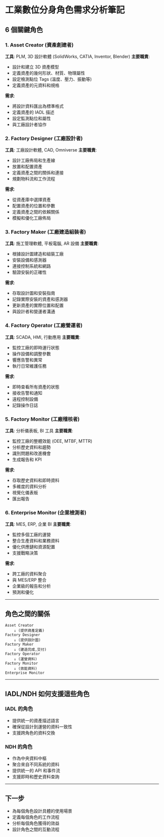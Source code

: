 # 工業數位分身角色需求分析筆記

## 6 個關鍵角色

### 1. Asset Creator (資產創建者)
**工具**: PLM, 3D 設計軟體 (SolidWorks, CATIA, Inventor, Blender)
**主要職責**:
- 設計和建立 3D 資產模型
- 定義資產的幾何形狀、材質、物理屬性
- 設定檢測點位 Tags (溫度、壓力、振動等)
- 定義資產的元資料和規格

**需求**:
- 將設計資料匯出為標準格式
- 定義資產的 IADL 描述
- 設定監測點位和屬性
- 與工廠設計者協作

### 2. Factory Designer (工廠設計者)
**工具**: 工廠設計軟體, CAD, Omniverse
**主要職責**:
- 設計工廠佈局和生產線
- 放置和配置資產
- 定義資產之間的關係和連接
- 規劃物料流和工作流程

**需求**:
- 從資產庫中選擇資產
- 配置資產的位置和參數
- 定義資產之間的依賴關係
- 模擬和優化工廠佈局

### 3. Factory Maker (工廠建造組裝者)
**工具**: 施工管理軟體, 平板電腦, AR 設備
**主要職責**:
- 根據設計圖建造和組裝工廠
- 安裝設備和感測器
- 連接控制系統和網路
- 驗證安裝的正確性

**需求**:
- 存取設計圖和安裝指南
- 記錄實際安裝的資產和感測器
- 更新資產的實際位置和配置
- 與設計者和營運者溝通

### 4. Factory Operator (工廠營運者)
**工具**: SCADA, HMI, 行動應用
**主要職責**:
- 監控工廠的即時運行狀態
- 操作設備和調整參數
- 響應告警和異常
- 執行日常維護任務

**需求**:
- 即時查看所有資產的狀態
- 接收告警和通知
- 遠程控制設備
- 記錄操作日誌

### 5. Factory Monitor (工廠稽核者)
**工具**: 分析儀表板, BI 工具
**主要職責**:
- 監控工廠的整體效能 (OEE, MTBF, MTTR)
- 分析歷史資料和趨勢
- 識別問題和改進機會
- 生成報告和 KPI

**需求**:
- 存取歷史資料和即時資料
- 多維度的資料分析
- 視覺化儀表板
- 匯出報告

### 6. Enterprise Monitor (企業檢測者)
**工具**: MES, ERP, 企業 BI
**主要職責**:
- 監控多個工廠的運營
- 整合生產資料和業務資料
- 優化供應鏈和資源配置
- 支援戰略決策

**需求**:
- 跨工廠的資料聚合
- 與 MES/ERP 整合
- 企業級的報告和分析
- 預測和優化

---

## 角色之間的關係

```
Asset Creator
    ↓ (提供資產定義)
Factory Designer
    ↓ (提供設計圖)
Factory Maker
    ↓ (建造完成,交付)
Factory Operator
    ↓ (運營資料)
Factory Monitor
    ↓ (效能資料)
Enterprise Monitor
```

---

## IADL/NDH 如何支援這些角色

### IADL 的角色
- 提供統一的資產描述語言
- 確保從設計到運營的資料一致性
- 支援跨角色的資料交換

### NDH 的角色
- 作為中央資料中樞
- 聚合來自不同系統的資料
- 提供統一的 API 和事件流
- 支援即時和歷史資料查詢

---

## 下一步
- 為每個角色設計具體的使用場景
- 定義每個角色的工作流程
- 分析每個角色獲得的效益
- 設計角色之間的互動流程

